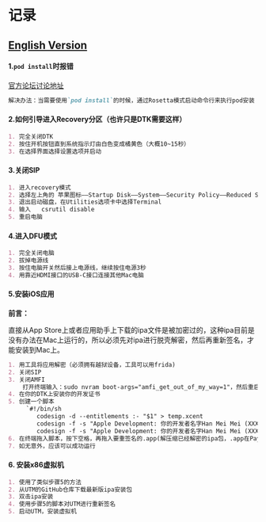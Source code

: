 # 记录
[English Version](https://github.com/jdjingdian/DTK-Usage-Record/blob/master/Record.md)
---
#### 1.`pod install`时报错
[官方论坛讨论地址](https://developer.apple.com/forums/thread/652109)
```markdown
解决办法：当需要使用`pod install`的时候，通过Rosetta模式启动命令行来执行pod安装（按住 Command + I 键然后点击命令行图标，这样子应该就可以正常运行了）
```

#### 2.如何引导进入Recovery分区（也许只是DTK需要这样）
```markdown
1. 完全关闭DTK
2. 按住开机按钮直到系统指示灯由白色变成橘黄色（大概10~15秒）
3. 在选择界面选择设置选项并启动
```

#### 3.关闭SIP
```markdown
1. 进入recovery模式
2. 选择左上角的 苹果图标——Startup Disk——System——Security Policy——Reduced Security&&Allow kernel extensions from identified developers
3. 退出启动磁盘，在Utilities选项卡中选择Terminal
4. 输入	csrutil disable
5. 重启电脑
```

#### 4.进入DFU模式
```markdown
1. 完全关闭电脑
2. 拔掉电源线
3. 按住电脑开关然后接上电源线，继续按住电源3秒
4. 用靠近HDMI接口的USB-C接口连接其他Mac电脑
```

#### 5.安装iOS应用
**前言：**

直接从App Store上或者应用助手上下载的ipa文件是被加密过的，这种ipa目前是没有办法在Mac上运行的，所以必须先对ipa进行脱壳解密，然后再重新签名，才能安装到Mac上。

```markdown
1. 用工具将应用解密（必须拥有越狱设备，工具可以用frida)
2. 关闭SIP
3. 关闭AMFI
	打开终端输入：sudo nvram boot-args="amfi_get_out_of_my_way=1"，然后重启以生效
4. 在你的DTK上安装你的开发证书
5. 创建一个脚本
	 `#!/bin/sh
		codesign -d --entitlements :- "$1" > temp.xcent
		codesign -f -s "Apple Development: 你的开发者名字Han Mei Mei (XXXXXXXXXX)" --entitlements temp.xcent "$1"/Frameworks/*
		codesign -f -s "Apple Development: 你的开发者名字Han Mei Mei (XXXXXXXXXX)" --entitlements temp.xcent "$1"`
6. 在终端拖入脚本，按下空格，再拖入要重签名的.app(解压缩已经解密的ipa包，.app在Payload目录下)
7. 如无意外，应该可以成功运行

```

####  6. 安装x86虚拟机
```markdown
1. 使用了类似步骤5的方法
2. 从UTM的GitHub仓库下载最新版ipa安装包
3. 双击ipa安装
4. 使用步骤5的脚本对UTM进行重新签名
5. 启动UTM，安装虚拟机
```